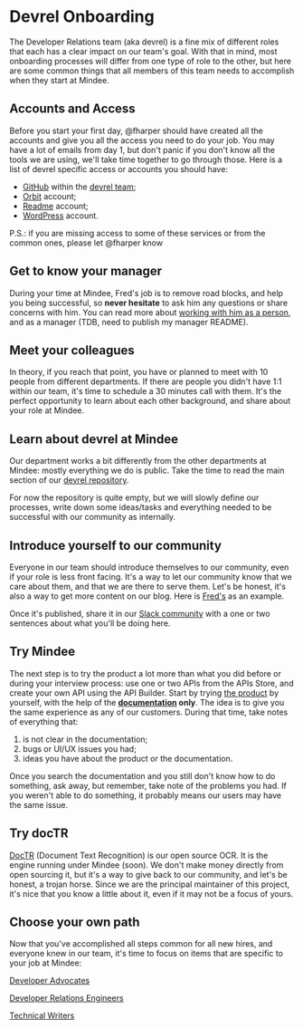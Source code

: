 # Devrel Onboarding

The Developer Relations team (aka devrel) is a fine mix of different roles that each has a clear impact on our team's goal. With that in mind, most onboarding processes will differ from one type of role to the other, but here are some common things that all members of this team needs to accomplish when they start at Mindee.

## Accounts and Access

Before you start your first day, @fharper should have created all the accounts and give you all the access you need to do your job. You may have a lot of emails from day 1, but don't panic if you don't know all the tools we are using, we'll take time together to go through those. Here is a list of devrel specific access or accounts you should have:

- [GitHub](https://github.com/mindee) within the [devrel team](https://github.com/orgs/mindee/teams/devrel);
- [Orbit](https://app.orbit.love/) account;
- [Readme](https://readme.com/) account;
- [WordPress](https://mindee.com/blog) account.

P.S.: if you are missing access to some of these services or from the common ones, please let @fharper know

## Get to know your manager

During your time at Mindee, Fred's job is to remove road blocks, and help you being successful, so **never hesitate** to ask him any questions or share concerns with him. You can read more about [working with him as a person](https://fred.dev/workingwithme/), and as a manager (TDB, need to publish my manager README).

## Meet your colleagues

In theory, if you reach that point, you have or planned to meet with 10 people from different departments. If there are people you didn't have 1:1 within our team, it's time to schedule a 30 minutes call with them. It's the perfect opportunity to learn about each other background, and share about your role at Mindee.

## Learn about devrel at Mindee

Our department works a bit differently from the other departments at Mindee: mostly everything we do is public. Take the time to read the main section of our [devrel repository](https://github.com/mindee/devrel).

For now the repository is quite empty, but we will slowly define our processes, write down some ideas/tasks and everything needed to be successful with our community as internally.

## Introduce yourself to our community

Everyone in our team should introduce themselves to our community, even if your role is less front facing. It's a way to let our community know that we care about them, and that we are there to serve them. Let's be honest, it's also a way to get more content on our blog. Here is [Fred's](https://mindee.com/blog/fred) as an example.

Once it's published, share it in our [Slack community](https://join.slack.com/t/mindee-community/shared_invite/zt-uzgmljfl-MotFVfH~IdEZxjp~0zldww) with a one or two sentences about what you'll be doing here.

## Try Mindee

The next step is to try the product a lot more than what you did before or during your interview process: use one or two APIs from the APIs Store, and create your own API using the API Builder. Start by trying [the product](https://platform.mindee.com/) by yourself, with the help of the **[documentation](https://developers.mindee.com/docs) only**. The idea is to give you the same experience as any of our customers. During that time, take notes of everything that:

1. is not clear in the documentation;
2. bugs or UI/UX issues you had;
3. ideas you have about the product or the documentation.

Once you search the documentation and you still don't know how to do something, ask away, but remember, take note of the problems you had. If you weren't able to do something, it probably means our users may have the same issue.

## Try docTR

[DocTR](https://github.com/mindee/doctr/) (Document Text Recognition) is our open source OCR. It is the engine running under Mindee (soon). We don't make money directly from open sourcing it, but it's a way to give back to our community, and let's be honest, a trojan horse. Since we are the principal maintainer of this project, it's nice that you know a little about it, even if it may not be a focus of yours.

## Choose your own path

Now that you've accomplished all steps common for all new hires, and everyone knew in our team, it's time to focus on items that are specific to your job at Mindee:

[Developer Advocates](developer-advocate.md)

[Developer Relations Engineers](developer-relations-engineer.md)

[Technical Writers](technical-writer.md)
